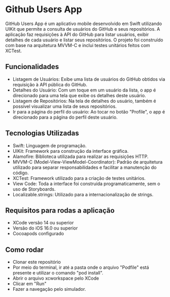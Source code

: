 # Github Users App

GitHub Users App é um aplicativo mobile desenvolvido em Swift utilizando UIKit que permite a consulta de usuários do GitHub e seus repositórios. A aplicação faz requisições à API do GitHub para listar usuários, exibir detalhes de cada usuário e listar seus repositórios. O projeto foi construído com base na arquitetura MVVM-C e inclui testes unitários feitos com XCTest.

## Funcionalidades
- Listagem de Usuários: Exibe uma lista de usuários do GitHub obtidos via requisição à API pública do GitHub.
- Detalhes do Usuário: Com um toque em um usuário da lista, o app é direcionado para uma tela que exibe os detalhes deste usuário.
- Listagem de Repositórios: Na tela de detalhes do usuário, também é possível visualizar uma lista de seus repositórios.
- Ir para a página do perfil do usuário: Ao tocar no botão "Profile", o app é direcionado para a página do perfil deste usuário.

## Tecnologias Utilizadas
- Swift: Linguagem de programação.
- UIKit: Framework para construção da interface gráfica.
- Alamofire: Biblioteca utilizada para realizar as requisições HTTP.
- MVVM-C (Model-View-ViewModel-Coordinator): Padrão de arquitetura utilizado para separar responsabilidades e facilitar a manutenção do código.
- XCTest: Framework utilizado para a criação de testes unitários.
- View Code: Toda a interface foi construída programaticamente, sem o uso de Storyboards.
- Localizable.strings: Utilizado para a internacionalização de strings.

## Requisitos para rodas a aplicação

- XCode versão 14 ou superior
- Versão do iOS 16.0 ou superior
- Cocoapods configurado

## Como rodar

- Clonar este repositório
- Por meio do terminal, ir até a pasta onde o arquivo "Podfile" está presente e utilizar o comando "pod install".
- Abrir o arquivo xcworkspace pelo XCode
- Clicar em "Run"
- Fazer a navegação pelo simulador.
